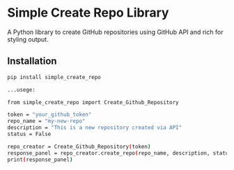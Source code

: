 # Simple Create Repo Library

A Python library to create GitHub repositories using GitHub API and rich for styling output.

## Installation

```bash
pip install simple_create_repo

...usege:

from simple_create_repo import Create_Github_Repository

token = "your_github_token"
repo_name = "my-new-repo"
description = "This is a new repository created via API"
status = False

repo_creator = Create_Github_Repository(token)
response_panel = repo_creator.create_repo(repo_name, description, status)
print(response_panel)

